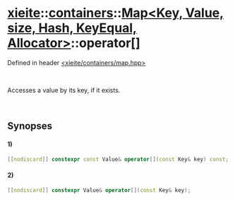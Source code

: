 # [xieite](../../../../../../xieite.md)\:\:[containers](../../../../../../containers.md)\:\:[Map<Key, Value, size, Hash, KeyEqual, Allocator>](../../../../map.md)\:\:operator\[\]
Defined in header [<xieite/containers/map.hpp>](../../../../../../../include/xieite/containers/map.hpp)

&nbsp;

Accesses a value by its key, if it exists.

&nbsp;

## Synopses
#### 1)
```cpp
[[nodiscard]] constexpr const Value& operator[](const Key& key) const;
```
#### 2)
```cpp
[[nodiscard]] constexpr Value& operator[](const Key& key);
```
